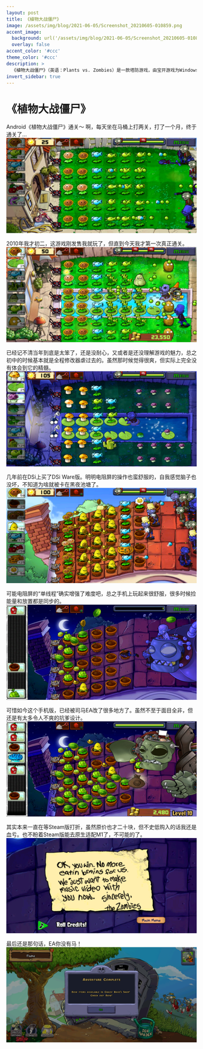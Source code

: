```yaml
---
layout: post
title: 《植物大战僵尸》
image: /assets/img/blog/2021-06-05/Screenshot_20210605-010859.png
accent_image: 
  background: url('/assets/img/blog/2021-06-05/Screenshot_20210605-010859.png') center/cover
  overlay: false
accent_color: '#ccc'
theme_color: '#ccc'
description: >
  《植物大战僵尸》（英语：Plants vs. Zombies）是一款塔防游戏，由宝开游戏为Windows、Mac OS X、xbox 360及iOS系统开发。<br>游戏于2009年5月5日发售。目前在PC上同时有普通版、年度版、Adobe Flash动画缩减版及人人网社区版等多个版本。其续作《植物大战僵尸2》在2013年8月15日登陆iOS系统。
invert_sidebar: true
---
```


# 《植物大战僵尸》

Android《植物大战僵尸》通关～
啊，每天坐在马桶上打两关，打了一个月，终于通关了…
![](/assets/img/blog/2021-06-05/Screenshot_20210509-013651.png)

2010年我才初二，这游戏刚发售我就玩了，但直到今天我才第一次真正通关。
![](/assets/img/blog/2021-06-05/Screenshot_20210525-225735.png)

已经记不清当年到底是太笨了，还是没耐心，又或者是还没理解游戏的魅力，总之初中的时候基本就是全程修改器虐过去的。虽然那时候觉得很爽，但实际上完全没有体会到它的精髓。
![](/assets/img/blog/2021-06-05/Screenshot_20210529-231241.png)

几年前在DSi上买了DSi Ware版。明明电阻屏的操作也蛮舒服的，自我感觉脑子也没坏，不知道为啥就被卡在黑夜池塘了。
![](/assets/img/blog/2021-06-05/Screenshot_20210605-004237.png)

可能电阻屏的“单线程”确实增强了难度吧，总之手机上玩起来很舒服，很多时候捡能量和放置都是同步的。
![](/assets/img/blog/2021-06-05/Screenshot_20210605-005814.png)

可惜如今这个手机版，已经被司马EA改了很多地方了。虽然不至于面目全非，但还是有太多令人不爽的坑爹设计。
![](/assets/img/blog/2021-06-05/Screenshot_20210605-010509.png)

其实本来一直在等Steam版打折，虽然原价也才二十块，但不史低购入的话我还是血亏。也不盼着Steam版能去原生适配M1了，不可能的了。
![](/assets/img/blog/2021-06-05/Screenshot_20210605-010532.png)

最后还是那句话，EA你没有马！
![](/assets/img/blog/2021-06-05/Screenshot_20210605-010551.png)
